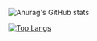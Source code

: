![Anurag's GitHub stats](https://github-readme-stats.vercel.app/api?username=anuraghazra&theme=gruvbox_light_icons=true)





[![Top Langs](https://github-readme-stats.vercel.app/api/top-langs/?username=anuraghazra&layout=compact)](https://github.com/anuraghazra/github-readme-stats)
